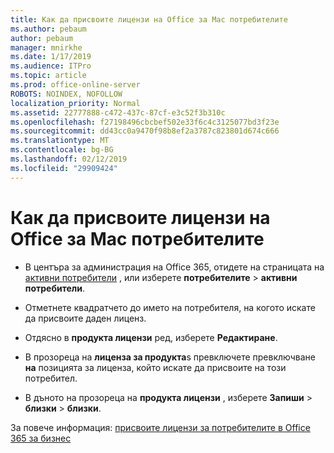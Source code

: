 ```yaml
---
title: Как да присвоите лицензи на Office за Mac потребителите
ms.author: pebaum
author: pebaum
manager: mnirkhe
ms.date: 1/17/2019
ms.audience: ITPro
ms.topic: article
ms.prod: office-online-server
ROBOTS: NOINDEX, NOFOLLOW
localization_priority: Normal
ms.assetid: 22777888-c472-437c-87cf-e3c52f3b310c
ms.openlocfilehash: f27198496cbcbef502e33f6c4c3125077bd3f23e
ms.sourcegitcommit: dd43cc0a9470f98b8ef2a3787c823801d674c666
ms.translationtype: MT
ms.contentlocale: bg-BG
ms.lasthandoff: 02/12/2019
ms.locfileid: "29909424"
---
```

# <a name="how-to-assign-office-licenses-to-mac-users"></a>Как да присвоите лицензи на Office за Mac потребителите

- В центъра за администрация на Office 365, отидете на страницата на [активни потребители](https://go.microsoft.com/fwlink/p/?linkid=834822) , или изберете **потребителите** \> **активни потребители**.
    
- Отметнете квадратчето до името на потребителя, на когото искате да присвоите даден лиценз.
    
- Отдясно в **продукта лицензи** ред, изберете **Редактиране**.
    
- В прозореца на **лиценза за продукта**s превключете превключване **на** позицията за лиценза, който искате да присвоите на този потребител. 
    
- В дъното на прозореца на **продукта лицензи** , изберете **Запиши** \> **близки** \> **близки**.
    
За повече информация: [присвоите лицензи за потребителите в Office 365 за бизнес](https://docs.microsoft.com/office365/admin/subscriptions-and-billing/assign-licenses-to-users)
  

